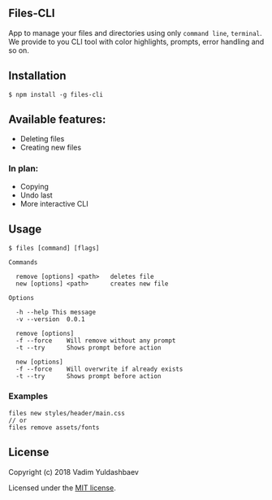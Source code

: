## Files-CLI

App to manage your files and directories using only `command line`, `terminal`. We provide to you CLI tool with color highlights, prompts, error handling and so on.


Installation
------------

`$ npm install -g files-cli`

Available features:
-------------------
* Deleting files 
* Creating new files

### In plan:
* Copying
* Undo last
* More interactive CLI

Usage
-----

```
$ files [command] [flags]

Commands

  remove [options] <path>	deletes file
  new [options] <path>		creates new file

Options

  -h --help	This message
  -v --version	0.0.1

  remove [options]
  -f --force 	Will remove without any prompt
  -t --try     	Shows prompt before action

  new [options]
  -f --force 	Will overwrite if already exists
  -t --try     	Shows prompt before action
```

### Examples
```
files new styles/header/main.css
// or
files remove assets/fonts
```

License
-------

Copyright (c) 2018 Vadim Yuldashbaev

Licensed under the [MIT license](http://opensource.org/licenses/MIT).